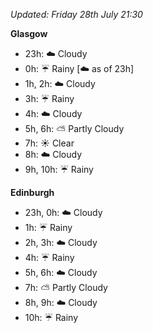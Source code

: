 *Updated: Friday 28th July 21:30*

**Glasgow**

* 23h: :cloud: Cloudy
* 0h: :umbrella: Rainy [:cloud: as of 23h]
* 1h, 2h: :cloud: Cloudy
* 3h: :umbrella: Rainy
* 4h: :cloud: Cloudy
* 5h, 6h: :partly_sunny: Partly Cloudy
* 7h: :sunny: Clear
* 8h: :cloud: Cloudy
* 9h, 10h: :umbrella: Rainy

**Edinburgh**

* 23h, 0h: :cloud: Cloudy
* 1h: :umbrella: Rainy
* 2h, 3h: :cloud: Cloudy
* 4h: :umbrella: Rainy
* 5h, 6h: :cloud: Cloudy
* 7h: :partly_sunny: Partly Cloudy
* 8h, 9h: :cloud: Cloudy
* 10h: :umbrella: Rainy
